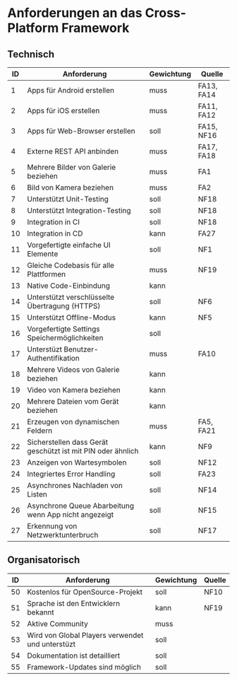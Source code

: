 # Anforderungen an das Cross-Platform Framework

## Technisch

ID | Anforderung | Gewichtung | Quelle
---| ----------- | ---------- | ------
1 | Apps für Android erstellen | muss | FA13, FA14
2 | Apps für iOS erstellen | muss | FA11, FA12
3 | Apps für Web-Browser erstellen | soll | FA15, NF16
4 | Externe REST API anbinden | muss | FA17, FA18
5 | Mehrere Bilder von Galerie beziehen | muss | FA1
6 | Bild von Kamera beziehen | muss | FA2
7 | Unterstützt Unit-Testing | soll | NF18
8 | Unterstützt Integration-Testing | soll | NF18
9 | Integration in CI | soll | NF18
10 | Integration in CD | kann  | FA27
11 | Vorgefertigte einfache UI Elemente | soll | NF1
12 | Gleiche Codebasis für alle Plattformen | muss | NF19
13 | Native Code-Einbindung | kann
14 | Unterstützt verschlüsselte Übertragung (HTTPS) | soll | NF6
15 | Unterstützt Offline-Modus | kann | NF5
16 | Vorgefertigte Settings Speichermöglichkeiten | soll
17 | Unterstüzt Benutzer-Authentifikation | muss | FA10
18 | Mehrere Videos von Galerie beziehen | kann
19 | Video von Kamera beziehen | kann
20 | Mehrere Dateien vom Gerät beziehen | kann
21 | Erzeugen von dynamischen Feldern | muss | FA5, FA21
22 | Sicherstellen dass Gerät geschützt ist mit PIN oder ähnlich | kann | NF9
23 | Anzeigen von Wartesymbolen | soll | NF12
24 | Integriertes Error Handling |  soll | FA23
25 | Asynchrones Nachladen von Listen | soll  | NF14
26 | Asynchrone Queue Abarbeitung wenn App nicht angezeigt | soll | NF15
27 | Erkennung von Netzwerktunterbruch | soll | NF17

## Organisatorisch
ID | Anforderung | Gewichtung | Quelle
---| ----------- | ---------- | ------
50 | Kostenlos für OpenSource-Projekt | soll | NF10
51 | Sprache ist den Entwicklern bekannt | kann | NF19
52 | Aktive Community | muss
53 | Wird von Global Players verwendet und unterstüzt | soll |
54 | Dokumentation ist detailliert | soll
55 | Framework-Updates sind möglich | soll
